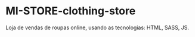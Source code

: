 # MI-STORE-clothing-store
 Loja de vendas de roupas online, usando as tecnologias: HTML, SASS, JS.

